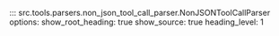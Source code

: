 ::: src.tools.parsers.non_json_tool_call_parser.NonJSONToolCallParser
    options:
        show_root_heading: true
        show_source: true
        heading_level: 1